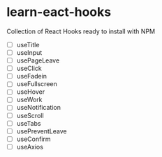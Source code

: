 # learn-eact-hooks

Collection of React Hooks ready to install with NPM

- [ ] useTitle
- [ ] useInput
- [ ] usePageLeave
- [ ] useClick
- [ ] useFadein
- [ ] useFullscreen
- [ ] useHover
- [ ] useWork
- [ ] useNotification
- [ ] useScroll
- [ ] useTabs
- [ ] usePreventLeave
- [ ] useConfirm
- [ ] useAxios
